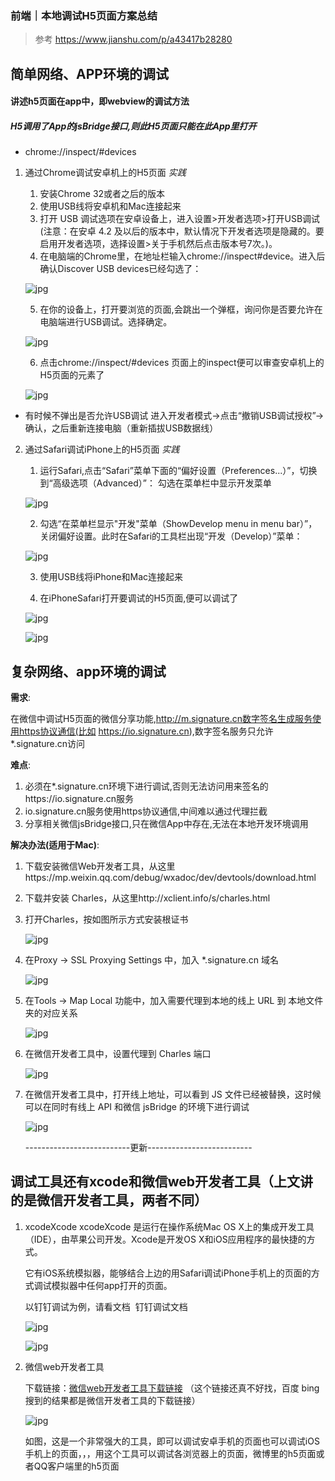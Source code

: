 ### 前端｜本地调试H5页面方案总结

> 参考 https://www.jianshu.com/p/a43417b28280

## 简单网络、APP环境的调试
#### 讲述h5页面在app中，即webview的调试方法
##### H5调用了App的jsBridge接口,则此H5页面只能在此App里打开
* chrome://inspect/#devices

1. 通过Chrome调试安卓机上的H5页面  *实践*
    1. 安装Chrome 32或者之后的版本
    2. 使用USB线将安卓机和Mac连接起来
    3. 打开 USB 调试选项在安卓设备上，进入设置>开发者选项>打开USB调试 (注意：在安卓 4.2 及以后的版本中，默认情况下开发者选项是隐藏的。要启用开发者选项，选择设置>关于手机然后点击版本号7次。)。
    4. 在电脑端的Chrome里，在地址栏输入chrome://inspect#device。进入后确认Discover USB devices已经勾选了：

     ![jpg](./images/1.png)

     5. 在你的设备上，打开要浏览的页面,会跳出一个弹框，询问你是否要允许在电脑端进行USB调试。选择确定。

      ![jpg](./images/2.png)

     6. 点击chrome://inspect/#devices 页面上的inspect便可以审查安卓机上的H5页面的元素了

      ![jpg](./images/3.png)

* 有时候不弹出是否允许USB调试
进入开发者模式→点击“撤销USB调试授权”→确认，之后重新连接电脑（重新插拔USB数据线）

2. 通过Safari调试iPhone上的H5页面 *实践*
    1. 运行Safari,点击“Safari”菜单下面的“偏好设置（Preferences...）”，切换到“高级选项（Advanced）”：
勾选在菜单栏中显示开发菜单

    ![jpg](./images/10.png)

    2. 勾选“在菜单栏显示"开发"菜单（ShowDevelop menu in menu bar）”，关闭偏好设置。此时在Safari的工具栏出现“开发（Develop）”菜单：

    ![jpg](./images/13.png)

    3. 使用USB线将iPhone和Mac连接起来

    4. 在iPhoneSafari打开要调试的H5页面,便可以调试了

    ![jpg](./images/11.png)

    ![jpg](./images/12.png)

## 复杂网络、app环境的调试

__需求__:

在微信中调试H5页面的微信分享功能,http://m.signature.cn数字签名生成服务使用https协议通信(比如 https://io.signature.cn),数字签名服务只允许*.signature.cn访问

__难点__:

1. 必须在*.signature.cn环境下进行调试,否则无法访问用来签名的https://io.signature.cn服务
2. io.signature.cn服务使用https协议通信,中间难以通过代理拦截
3. 分享相关微信jsBridge接口,只在微信App中存在,无法在本地开发环境调用

__解决办法(适用于Mac)__:

1. 下载安装微信Web开发者工具，从这里https://mp.weixin.qq.com/debug/wxadoc/dev/devtools/download.html

2. 下载并安装 Charles，从这里http://xclient.info/s/charles.html

3. 打开Charles，按如图所示方式安装根证书

    ![jpg](./images/110.png)

4. 在Proxy -> SSL Proxying Settings 中，加入 *.signature.cn 域名

    ![jpg](./images/111.png)

5. 在Tools ->  Map Local 功能中，加入需要代理到本地的线上 URL 到 本地文件夹的对应关系

    ![jpg](./images/112.png)

6. 在微信开发者工具中，设置代理到 Charles 端口

    ![jpg](./images/113.png)

7. 在微信开发者工具中，打开线上地址，可以看到 JS 文件已经被替换，这时候可以在同时有线上 API 和微信 jsBridge 的环境下进行调试

    ![jpg](./images/114.png)

    --------------------------更新--------------------------
## 调试工具还有xcode和微信web开发者工具（上文讲的是微信开发者工具，两者不同）

1. xcodeXcode
    xcodeXcode 是运行在操作系统Mac OS X上的集成开发工具（IDE），由苹果公司开发。Xcode是开发OS X和iOS应用程序的最快捷的方式。

    它有iOS系统模拟器，能够结合上边的用Safari调试iPhone手机上的页面的方式调试模拟器中任何app打开的页面。

    以钉钉调试为例，请看文档  钉钉调试文档

    ![jpg](./images/115.png)

    ![jpg](./images/116.png)
2. 微信web开发者工具

    下载链接：[微信web开发者工具下载链接](https://mp.weixin.qq.com/wiki?t=resource/res_main&id=mp1455784140)   （这个链接还真不好找，百度 bing搜到的结果都是微信开发者工具的下载链接）

    ![jpg](./images/117.png)

    如图，这是一个非常强大的工具，即可以调试安卓手机的页面也可以调试iOS手机上的页面，，，用这个工具可以调试各浏览器上的页面，微博里的h5页面或者QQ客户端里的h5页面


